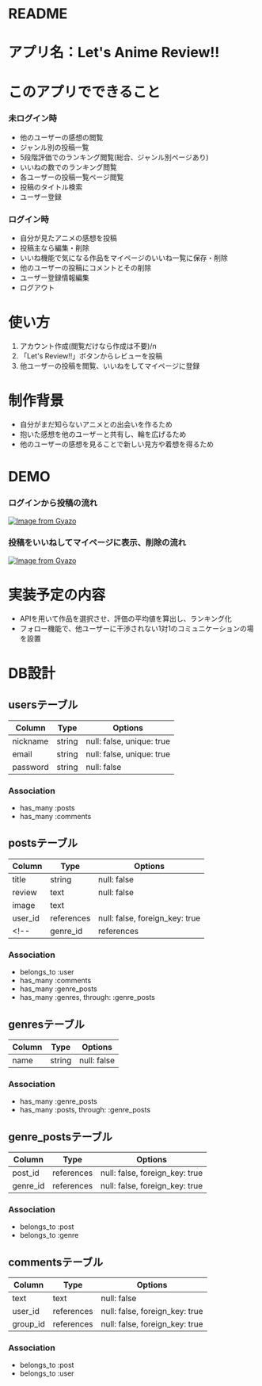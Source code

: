 # README

# アプリ名：Let's Anime Review!!

# このアプリでできること
### 未ログイン時
- 他のユーザーの感想の閲覧
- ジャンル別の投稿一覧
- 5段階評価でのランキング閲覧(総合、ジャンル別ページあり)
- いいねの数でのランキング閲覧
- 各ユーザーの投稿一覧ページ閲覧
- 投稿のタイトル検索
- ユーザー登録

### ログイン時
- 自分が見たアニメの感想を投稿
- 投稿主なら編集・削除
- いいね機能で気になる作品をマイページのいいね一覧に保存・削除
- 他のユーザーの投稿にコメントとその削除
- ユーザー登録情報編集
- ログアウト

# 使い方
1. アカウント作成(閲覧だけなら作成は不要)/n
2. 「Let's Review!!」ボタンからレビューを投稿
3. 他ユーザーの投稿を閲覧、いいねをしてマイページに登録

# 制作背景
- 自分がまだ知らないアニメとの出会いを作るため
- 抱いた感想を他のユーザーと共有し、輪を広げるため
- 他のユーザーの感想を見ることで新しい見方や着想を得るため

# DEMO
### ログインから投稿の流れ
 [![Image from Gyazo](https://i.gyazo.com/794d9e5526f683f1c9661e5c8a6b4cd3.gif)](https://gyazo.com/794d9e5526f683f1c9661e5c8a6b4cd3)
 
### 投稿をいいねしてマイページに表示、削除の流れ
[![Image from Gyazo](https://i.gyazo.com/b8e442eae9884f068100003ecbf6b007.gif)](https://gyazo.com/b8e442eae9884f068100003ecbf6b007)
 
# 実装予定の内容
- APIを用いて作品を選択させ、評価の平均値を算出し、ランキング化
- フォロー機能で、他ユーザーに干渉されない1対1のコミュニケーションの場を設置

# DB設計
## usersテーブル
|Column|Type|Options|
|------|----|-------|
|nickname|string|null: false, unique: true|
|email|string|null: false, unique: true|
|password|string|null: false|

### Association
- has_many :posts
- has_many :comments

## postsテーブル
|Column|Type|Options|
|------|----|-------|
|title|string|null: false|
|review|text|null: false|
|image|text||
|user_id|references|null: false, foreign_key: true|
<!-- |genre_id|references|null: false, foreign_key: true| -->
### Association
- belongs_to :user
- has_many :comments
- has_many :genre_posts
- has_many  :genres, through: :genre_posts

## genresテーブル
|Column|Type|Options|
|------|----|-------|
|name|string|null: false|
### Association
- has_many :genre_posts
- has_many  :posts, through: :genre_posts

## genre_postsテーブル
|Column|Type|Options|
|------|----|-------|
|post_id|references|null: false, foreign_key: true|
|genre_id|references|null: false, foreign_key: true|
### Association
- belongs_to :post
- belongs_to :genre

## commentsテーブル
|Column|Type|Options|
|------|----|-------|
|text|text|null: false|
|user_id|references|null: false, foreign_key: true|
|group_id|references|null: false, foreign_key: true|
### Association
- belongs_to :post
- belongs_to :user
